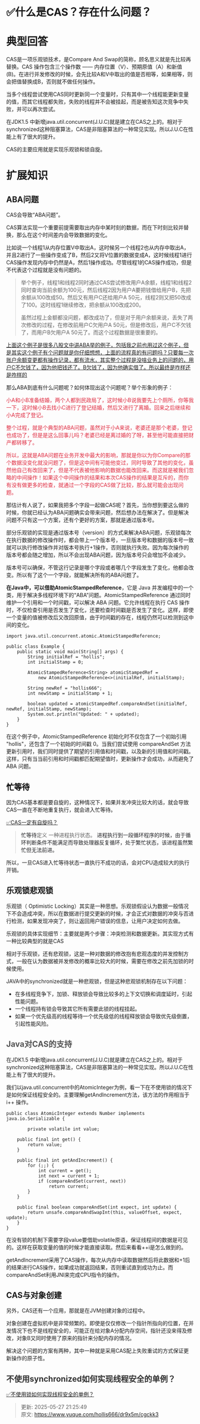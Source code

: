 # ✅什么是CAS？存在什么问题？

# 典型回答


CAS是一项乐观锁技术，是Compare And Swap的简称，顾名思义就是先比较再替换。CAS 操作包含三个操作数 —— 内存位置（V）、预期原值（A）和新值(B)。在进行并发修改的时候，会先比较A和V中取出的值是否相等，如果相等，则会把值替换成B，否则就不做任何操作。



当多个线程尝试使用CAS同时更新同一个变量时，只有其中一个线程能更新变量的值，而其它线程都失败，失败的线程并不会被挂起，而是被告知这次竞争中失败，并可以再次尝试。



在JDK1.5 中新增java.util.concurrent(J.U.C)就是建立在CAS之上的。相对于synchronized这种阻塞算法，CAS是非阻塞算法的一种常见实现。所以J.U.C在性能上有了很大的提升。



CAS的主要应用就是实现乐观锁和锁自旋。

# 扩展知识


## ABA问题


CAS会导致“ABA问题”。



CAS算法实现一个重要前提需要取出内存中某时刻的数据，而在下时刻比较并替换，那么在这个时间差内会导致数据的变化。



比如说一个线程1从内存位置V中取出A，这时候另一个线程2也从内存中取出A，并且2进行了一些操作变成了B，然后2又将V位置的数据变成A，这时候线程1进行CAS操作发现内存中仍然是A，然后1操作成功。尽管线程1的CAS操作成功，但是不代表这个过程就是没有问题的。



> 举个例子，线程1和线程2同时通过CAS尝试修改用户A余额，线程1和线程2同时查询当前余额为100元，然后线程2因为用户A要把钱借给用户B，先把余额从100改成50。然后又有用户C还给用户A 50元，线程2则又把50改成了100。这时线程1继续修改，把余额从100改成200。
>
> 虽然过程上金额都没问题，都改成功了，但是对于用户余额来说，丢失了两次修改的过程，在修改前用户C欠用户A 50元，但是修改后，用户C不欠钱了，而用户B欠用户A 50元了。而这个过程数据是很重要的。
>



<u>上面这个例子是很多八股文中讲ABA举的例子，包括我之前也用过这个例子，但是其实这个例子有个问题就是你仔细想想，上面的流程真的有问题吗？只要每一次账户余额变更都有操作记录，都有流水，其实整个过程是没啥业务上的问题的，用户C不欠钱了，因为他把钱还了。B欠钱了，因为他确实借了。所以最终是咋样还是咋样的</u>

<u></u>

那么ABA到底有什么问题呢？如何体现出这个问题呢？举个形象的例子：



<font style="color:#DF2A3F;">小A和小B准备结婚，两个人都到民政局了，这时候小B说我要先上个厕所，你等我一下，这时候小B去找小C进行了登记结婚，然后又进行了离婚。回来之后继续和小A完成了登记。</font>

<font style="color:#DF2A3F;"></font>

<font style="color:#DF2A3F;">整个过程，就是个典型的ABA问题，虽然对于小A来说，老婆还是那个老婆，登记也成功了，但是是这么回事儿吗？老婆已经是离过婚的了呀，甚至他可能直接把财产都转移了。</font>

<font style="color:#DF2A3F;"></font>

<font style="color:#DF2A3F;">所以，这就是ABA问题在业务开发中最大的影响，那就是你以为你Compare的那个数据没变化就没问题了，但是这中间有可能他变过，同时导致了其他的变化，虽然他自己有改回来了，但是不代表被他影响的数据也能改回来。而这就是被我们忽略的中间操作！如果这个中间操作的结果和本次CAS操作的结果是互斥的，而你有没有做更多的检查，就通过一个字段的CAS做了比较，那么就可能会出现问题。</font>

<font style="color:#DF2A3F;"></font>

那估计有人说了，如果我把多个字段一起做CAS呢？首先，当你想到要这么做的时候，你就已经认为ABA问题确实会带来问题，然后想办法在解决了。但是解决问题不只有这一个方案，还有个更好的方案，那就是通过版本号。



部分乐观锁的实现是通过版本号（version）的方式来解决ABA问题，乐观锁每次在执行数据的修改操作时，都会带上一个版本号，一旦版本号和数据的版本号一致就可以执行修改操作并对版本号执行+1操作，否则就执行失败。因为每次操作的版本号都会随之增加，所以不会出现ABA问题，因为版本号只会增加不会减少。  



版本号可以确保，不管这行记录是哪个字段或者哪几个字段发生了变化，他都会改变。所以有了这个一个字段，就能解决所有的ABA问题了。



**在Java中，可以借助AtomicStampedReference**，它是 Java 并发编程中的一个类，用于解决多线程环境下的“ABA”问题。AtomicStampedReference 通过同时维护一个引用和一个时间戳，可以解决 ABA 问题。它允许线程在执行 CAS 操作时，不仅检查引用是否发生了变化，还要检查时间戳是否发生了变化。这样，即使一个变量的值被修改后又改回原值，由于时间戳的存在，线程仍然可以检测到这中间的变化。



```plain
import java.util.concurrent.atomic.AtomicStampedReference;

public class Example {
    public static void main(String[] args) {
        String initialRef = "hollis";
        int initialStamp = 0;

        AtomicStampedReference<String> atomicStampedRef =
            new AtomicStampedReference<>(initialRef, initialStamp);

        String newRef = "hollis666";
        int newStamp = initialStamp + 1;

        boolean updated = atomicStampedRef.compareAndSet(initialRef, newRef, initialStamp, newStamp);
        System.out.println("Updated: " + updated);
    }
}

```



在这个例子中，AtomicStampedReference 初始化时不仅包含了一个初始引用 "hollis"，还包含了一个初始的时间戳 0。当我们尝试使用 compareAndSet 方法更新引用时，我们同时提供了期望的引用值和时间戳，以及新的引用值和时间戳。这样，只有当当前引用和时间戳都匹配期望值时，更新操作才会成功，从而避免了 ABA 问题。



## <font style="color:rgb(0, 0, 0);">忙等待</font>
因为CAS基本都是要自旋的，这种情况下，如果并发冲突比较大的话，就会导致CAS一直在不断地重复执行，就会进入忙等待。



[✅CAS一定有自旋吗？](https://www.yuque.com/hollis666/dr9x5m/cle1ag1rfu3uuwzg)



> <font style="color:rgb(32, 33, 36);">忙等待</font>定义 一种进程执行状态。<font style="color:rgb(32, 33, 36);"> 进程执行到一段循环程序的时候，由于循环判断条件不能满足而导致处理器反复循环，处于繁忙状态，该进程虽然繁忙但无法前进。</font>
>



所以，一旦CAS进入忙等待状态一直执行不成功的话，会对CPU造成较大的执行开销。



## 乐观锁悲观锁


乐观锁（ Optimistic Locking）其实是一种思想。乐观锁假设认为数据一般情况下不会造成冲突，所以在数据进行提交更新的时候，才会正式对数据的冲突与否进行检测，如果发现冲突了，则让返回用户错误的信息，让用户决定如何去做。



乐观锁的具体实现细节：主要就是两个步骤：冲突检测和数据更新。其实现方式有一种比较典型的就是CAS



相对于乐观锁，还有悲观锁，这是一种对数据的修改抱有悲观态度的并发控制方式，一般在认为数据被并发修改的概率比较大的时候，需要在修改之前先加锁的时候使用。



JAVA中的synchronized就是一种悲观锁，但是这种悲观锁机制存在以下问题：



+ 在多线程竞争下，加锁、释放锁会导致比较多的上下文切换和调度延时，引起性能问题。
+ 一个线程持有锁会导致其它所有需要此锁的线程挂起。
+ 如果一个优先级高的线程等待一个优先级低的线程释放锁会导致优先级倒置，引起性能风险。



## <font style="color:rgb(85, 85, 85);">Java对CAS的支持</font>


在JDK1.5 中新增java.util.concurrent(J.U.C)就是建立在CAS之上的。相对于synchronized这种阻塞算法，CAS是非阻塞算法的一种常见实现。所以J.U.C在性能上有了很大的提升。

我们以java.util.concurrent中的AtomicInteger为例，看一下在不使用锁的情况下是如何保证线程安全的。主要理解getAndIncrement方法，该方法的作用相当于 i++ 操作。



```plain
public class AtomicInteger extends Number implements java.io.Serializable {  

        private volatile int value;  

    public final int get() {  
        return value;  
    }  

    public final int getAndIncrement() {  
        for (;;) {  
            int current = get();  
            int next = current + 1;  
            if (compareAndSet(current, next))  
                return current;  
        }  
    }  

    public final boolean compareAndSet(int expect, int update) {  
        return unsafe.compareAndSwapInt(this, valueOffset, expect, update);  
    }  
}
```



在没有锁的机制下需要字段value要借助volatile原语，保证线程间的数据是可见的。这样在获取变量的值的时候才能直接读取。然后来看看++i是怎么做到的。



getAndIncrement采用了CAS操作，每次从内存中读取数据然后将此数据和+1后的结果进行CAS操作，如果成功就返回结果，否则重试直到成功为止。而compareAndSet利用JNI来完成CPU指令的操作。



## CAS与对象创建


另外，CAS还有一个应用，那就是在JVM创建对象的过程中。



对象创建在虚拟机中是非常频繁的。即使是仅仅修改一个指针所指向的位置，在并发情况下也不是线程安全的，可能正在给对象A分配内存空间，指针还没来得及修改，对象B又同时使用了原来的指针来分配内存的情况。



解决这个问题的方案有两种，其中一种就是采用CAS配上失败重试的方式保证更新操作的原子性。

<font style="color:rgb(51, 51, 51);"></font>

## <font style="color:rgb(51, 51, 51);">不使用synchronized如何实现线程安全的单例？</font>


[✅不使用锁如何实现线程安全的单例？](https://www.yuque.com/hollis666/dr9x5m/zfwetw)



> 更新: 2025-05-27 21:25:49  
> 原文: <https://www.yuque.com/hollis666/dr9x5m/cgckk3>